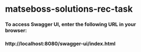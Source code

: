 # matseboss-solutions-rec-task

### To access Swagger UI, enter the following URL in your browser:
### http://localhost:8080/swagger-ui/index.html